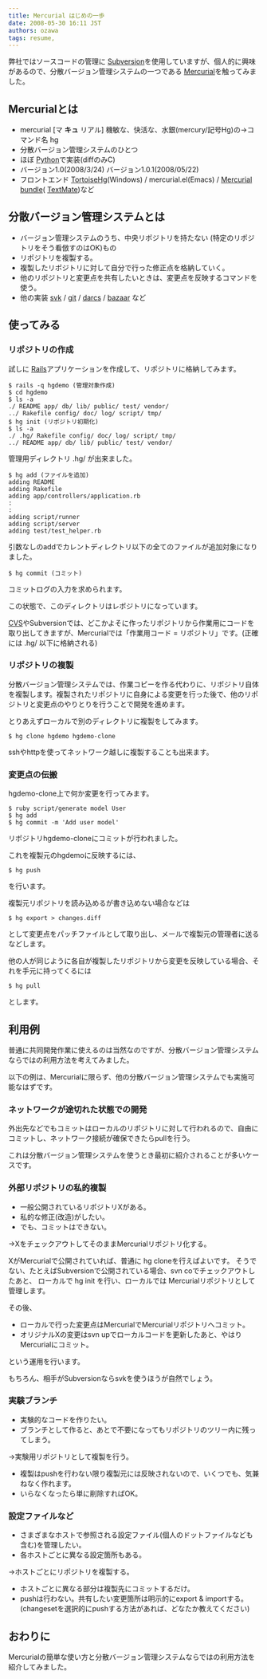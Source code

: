 ```yaml
---
title: Mercurial はじめの一歩
date: 2008-05-30 16:11 JST
authors: ozawa
tags: resume, 
---
```

弊社ではソースコードの管理に [Subversion](http://subversion.tigris.org/)を使用していますが、個人的に興味があるので、分散バージョン管理システムの一つである [Mercurial](http://www.selenic.com/mercurial/wiki/)を触ってみました。

<!--more-->

## Mercurialとは

- mercurial [マ **キュ** リアル] 機敏な、快活な、水銀(mercury/記号Hg)の→コマンド名 hg
- 分散バージョン管理システムのひとつ
- ほぼ [Python](http://www.python.org/)で実装(diffのみC)
- バージョン1.0(2008/3/24) バージョン1.0.1(2008/05/22)
- フロントエンド [TortoiseHg](http://tortoisehg.sourceforge.net/)(Windows) / mercurial.el(Emacs) / [Mercurial bundle](http://macromates.com/svn/Bundles/trunk/Bundles/Mercurial.tmbundle/)( [TextMate](http://macromates.com/))など

## 分散バージョン管理システムとは

- バージョン管理システムのうち、中央リポジトリを持たない (特定のリポジトリをそう看倣すのはOK)もの
- リポジトリを複製する。
- 複製したリポジトリに対して自分で行った修正点を格納していく。
- 他のリポジトリと変更点を共有したいときは、変更点を反映するコマンドを使う。
- 他の実装 [svk](http://svk.bestpractical.com/view/HomePage) / [git](http://git.or.cz/) / [darcs](http://darcs.net/) / [bazaar](http://bazaar-vcs.org/) など

## 使ってみる

### リポジトリの作成
試しに [Rails](http://www.rubyonrails.org/)アプリケーションを作成して、リポジトリに格納してみます。  

```
$ rails -q hgdemo (管理対象作成)
$ cd hgdemo
$ ls -a
./ README app/ db/ lib/ public/ test/ vendor/
../ Rakefile config/ doc/ log/ script/ tmp/
$ hg init (リポジトリ初期化)
$ ls -a
./ .hg/ Rakefile config/ doc/ log/ script/ tmp/
../ README app/ db/ lib/ public/ test/ vendor/
```
管理用ディレクトリ .hg/ が出来ました。  

```
$ hg add (ファイルを追加)
adding README
adding Rakefile
adding app/controllers/application.rb
:
:
adding script/runner
adding script/server
adding test/test_helper.rb
```
引数なしのaddでカレントディレクトリ以下の全てのファイルが追加対象になりました。  

```
$ hg commit (コミット)
```
コミットログの入力を求められます。

この状態で、このディレクトリはレポジトリになっています。  

 [CVS](http://www.nongnu.org/cvs/)やSubversionでは、どこかよそに作ったリポジトリから作業用にコードを取り出してきますが、Mercurialでは「作業用コード = リポジトリ」です。(正確には .hg/ 以下に格納される)  

### リポジトリの複製
分散バージョン管理システムでは、作業コピーを作る代わりに、リポジトリ自体を複製します。複製されたリポジトリに自身による変更を行った後で、他のリポジトリと変更点のやりとりを行うことで開発を進めます。

とりあえずローカルで別のディレクトリに複製をしてみます。  

```
$ hg clone hgdemo hgdemo-clone
```
sshやhttpを使ってネットワーク越しに複製することも出来ます。  

### 変更点の伝搬
hgdemo-clone上で何か変更を行ってみます。  

```
$ ruby script/generate model User
$ hg add
$ hg commit -m 'Add user model'
```
リポジトリhgdemo-cloneにコミットが行われました。

これを複製元のhgdemoに反映するには、  

```
$ hg push
```
を行います。

複製元リポジトリを読み込めるが書き込めない場合などは  

```
$ hg export > changes.diff
```
として変更点をパッチファイルとして取り出し、メールで複製元の管理者に送るなどします。

他の人が同じように各自が複製したリポジトリから変更を反映している場合、それを手元に持ってくるには  

```
$ hg pull
```
とします。  

## 利用例
普通に共同開発作業に使えるのは当然なのですが、分散バージョン管理システムならではの利用方法を考えてみました。

以下の例は、Mercurialに限らず、他の分散バージョン管理システムでも実施可能なはずです。  

### ネットワークが途切れた状態での開発
外出先などでもコミットはローカルのリポジトリに対して行われるので、自由にコミットし、ネットワーク接続が確保できたらpullを行う。

これは分散バージョン管理システムを使うとき最初に紹介されることが多いケースです。  

### 外部リポジトリの私的複製

- 一般公開されているリポジトリXがある。
- 私的な修正(改造)がしたい。
- でも、コミットはできない。

→XをチェックアウトしてそのままMercurialリポジトリ化する。

XがMercurialで公開されていれば、普通に hg cloneを行えばよいです。 そうでない、たとえばSubversionで公開されている場合、svn coでチェックアウトしたあと、 ローカルで hg init を行い、ローカルでは Mercurialリポジトリとして管理します。

その後、  

- ローカルで行った変更点はMercurialでMercurialリポジトリへコミット。
- オリジナルXの変更はsvn upでローカルコードを更新したあと、やはりMercurialにコミット。

という運用を行います。

もちろん、相手がSubversionならsvkを使うほうが自然でしょう。  

### 実験ブランチ

- 実験的なコードを作りたい。
- ブランチとして作ると、あとで不要になってもリポジトリのツリー内に残ってしまう。

→実験用リポジトリとして複製を行う。  

- 複製はpushを行わない限り複製元には反映されないので、いくつでも、気兼ねなく作れます。
- いらなくなったら単に削除すればOK。

### 設定ファイルなど

- さまざまなホストで参照される設定ファイル(個人のドットファイルなども含む)を管理したい。
- 各ホストごとに異なる設定箇所もある。

→ホストごとにリポジトリを複製する。  

- ホストごとに異なる部分は複製先にコミットするだけ。
- pushは行わない。共有したい変更箇所は明示的にexport & importする。(changesetを選択的にpushする方法があれば、どなたか教えてください)

## おわりに
Mercurialの簡単な使い方と分散バージョン管理システムならではの利用方法を紹介してみました。